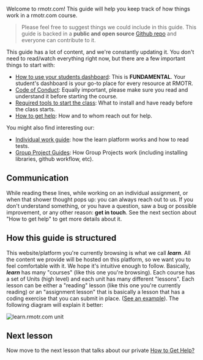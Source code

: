 Welcome to rmotr.com! This guide will help you keep track of how things work in a rmotr.com course.

> Please feel free to suggest things we could include in this guide. This guide is backed in a **public and open source** [Github repo](https://github.com/rmotr-curriculum/pyp-students-guide) and everyone can contribute to it.

This guide has a lot of content, and we're constantly updating it. You don't need to read/watch everything right now, but there are a few important things to start with:

* [How to use your students dashboard](/): This is **FUNDAMENTAL**. Your student's dashboard is your go-to place for every resource at RMOTR.
* [Code of Conduct](/python/rmotrcom-students-guide/introduction/code-of-conduct): Equally important, please make sure you read and understand it before starting the course.
* [Required tools to start the class](/python/rmotrcom-students-guide/introduction/required-tools): What to install and have ready before the class starts.
* [How to get help](/python/rmotrcom-students-guide/introduction/how-to-get-help): How and to whom reach out for help.

You might also find interesting our:

* [Individual work guide](/): how the learn platform works and how to read tests.
* [Group Project Guides](/): How Group Projects work (including installing libraries, github workflow, etc).

## Communication

While reading these lines, while working on an individual assignment, or when that shower thought pops up: you can always reach out to us. If you don't understand something, or you have a question, saw a bug or possible improvement, or any other reason: **get in touch**. See the next section about "How to get help" to get more details about it.

## How this guide is structured

This website/platform you're currently browsing is what we call _**learn**_. All the content we provide will be hosted on this platform, so we want you to feel comfortable with it. We hope it's intuitive enough to follow. Basically, _**learn**_ has many "courses" (like this one you're browsing). Each course has a set of Units (high level) and each unit has many different "lessons". Each lesson can be either a "reading" lesson (like this one you're currently reading) or an "assignment lesson" that is basically a lesson that has a coding exercise that you can submit in place. ([See an example](http://learn.rmotr.com/python/advanced-python-programming-class-material/introduction/your-first-coding-assignment)). The following diagram will explain it better:

![learn.rmotr.com unit](http://i.imgur.com/a7vWBXc.png)

## Next lesson

Now move to the next lesson that talks about our private [How to Get Help?](http://learn.rmotr.com/python/rmotrcom-students-guide/introduction/how-to-get-help)
